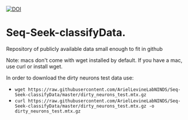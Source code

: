 [![DOI](https://zenodo.org/badge/297349413.svg)](https://zenodo.org/badge/latestdoi/297349413)
# Seq-Seek-classifyData. 
Repository of publicly available data small enough to fit in github 


Note: macs don't come with wget installed by default. If you have a mac, use curl or install wget.

In order to download the dirty neurons test data use:

- `wget https://raw.githubusercontent.com/ArielLevineLabNINDS/Seq-Seek-classifyData/master/dirty_neurons_test.mtx.gz`
- `curl https://raw.githubusercontent.com/ArielLevineLabNINDS/Seq-Seek-classifyData/master/dirty_neurons_test.mtx.gz -o dirty_neurons_test.mtx.gz`

